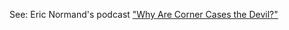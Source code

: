 See: Eric Normand's podcast ["Why Are Corner Cases the Devil?"](https://www.youtube.com/watch?v=wf70qwkNjt4)